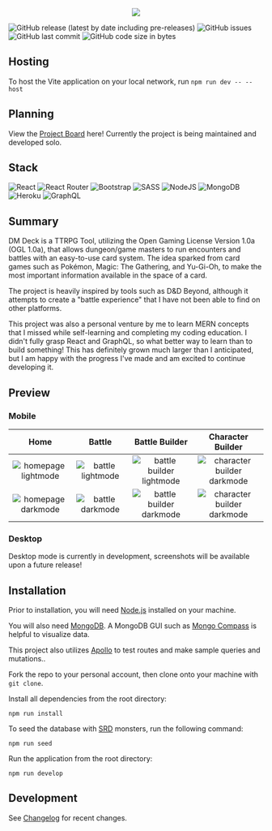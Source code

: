 <p align="center">
  <img src="https://user-images.githubusercontent.com/70721378/175779268-1660eb59-bc3c-4127-97e3-bb28673442c4.png">  
</p>

![GitHub release (latest by date including pre-releases)](https://img.shields.io/github/v/release/awidener3/dm-deck?include_prereleases)
![GitHub issues](https://img.shields.io/github/issues/awidener3/dm-deck)
![GitHub last commit](https://img.shields.io/github/last-commit/awidener3/dm-deck)
![GitHub code size in bytes](https://img.shields.io/github/languages/code-size/awidener3/dm-deck)


## Hosting
To host the Vite application on your local network, run `npm run dev -- --host`

## Planning 

View the [Project Board](https://github.com/awidener3/dm-deck/projects/2) here! Currently the project is being maintained and developed solo.

## Stack

![React](https://img.shields.io/badge/react-%2320232a.svg?style=for-the-badge&logo=react&logoColor=%2361DAFB)
![React Router](https://img.shields.io/badge/React_Router-CA4245?style=for-the-badge&logo=react-router&logoColor=white)
![Bootstrap](https://img.shields.io/badge/bootstrap-%23563D7C.svg?style=for-the-badge&logo=bootstrap&logoColor=white)
![SASS](https://img.shields.io/badge/SASS-hotpink.svg?style=for-the-badge&logo=SASS&logoColor=white)
![NodeJS](https://img.shields.io/badge/node.js-6DA55F?style=for-the-badge&logo=node.js&logoColor=white)
![MongoDB](https://img.shields.io/badge/MongoDB-%234ea94b.svg?style=for-the-badge&logo=mongodb&logoColor=white)
![Heroku](https://img.shields.io/badge/heroku-%23430098.svg?style=for-the-badge&logo=heroku&logoColor=white)
![GraphQL](https://img.shields.io/badge/-GraphQL-E10098?style=for-the-badge&logo=graphql&logoColor=white)

## Summary

DM Deck is a TTRPG Tool, utilizing the Open Gaming License Version 1.0a (OGL 1.0a), that allows dungeon/game masters to run encounters and battles with an easy-to-use card system. The idea sparked from card games such as Pokémon, Magic: The Gathering, and Yu-Gi-Oh, to make the most important information available in the space of a card.

The project is heavily inspired by tools such as D&D Beyond, although it attempts to create a "battle experience" that I have not been able to find on other platforms.

This project was also a personal venture by me to learn MERN concepts that I missed while self-learning and completing my coding education. I didn't fully grasp React and GraphQL, so what better way to learn than to build something! This has definitely grown much larger than I anticipated, but I am happy with the progress I've made and am excited to continue developing it.

## Preview

### Mobile

|                                                             Home                                                             |                                                           Battle                                                           |                                                           Battle Builder                                                           |                                                          Character Builder                                                           |
| :--------------------------------------------------------------------------------------------------------------------------: | :------------------------------------------------------------------------------------------------------------------------: | :--------------------------------------------------------------------------------------------------------------------------------: | :----------------------------------------------------------------------------------------------------------------------------------: |
| ![homepage lightmode](https://user-images.githubusercontent.com/70721378/177043301-762480ab-4d86-4222-b948-888830baff38.png) | ![battle lightmode](https://user-images.githubusercontent.com/70721378/177043386-6d4c9a89-92d9-4ea0-9922-a3621db85487.png) | ![battle builder lightmode](https://user-images.githubusercontent.com/70721378/177043401-59c2e6cf-ed4a-4503-83d6-8f980dfcac13.png) | ![character builder darkmode](https://user-images.githubusercontent.com/70721378/177043442-ddcbaee7-9f36-4a85-b0d5-6deaa1303073.png) |
| ![homepage darkmode](https://user-images.githubusercontent.com/70721378/177043333-013d6caa-8983-48d1-830a-2ace221f19c8.png)  | ![battle darkmode](https://user-images.githubusercontent.com/70721378/177043359-b0d0297d-88dd-49a1-838e-054486269ee9.png)  | ![battle builder darkmode](https://user-images.githubusercontent.com/70721378/177043415-ec82e611-8334-43ec-8ffa-1b6e2dd4c30d.png)  | ![character builder darkmode](https://user-images.githubusercontent.com/70721378/177043435-af51d3f9-a8e0-463f-b27e-4622b73ee34b.png) |

### Desktop

Desktop mode is currently in development, screenshots will be available upon a future release!

## Installation

Prior to installation, you will need [Node.js](https://nodejs.org/en/) installed on your machine. 

You will also need [MongoDB](https://www.mongodb.com/). A MongoDB GUI such as [Mongo Compass](https://www.mongodb.com/products/compass) is helpful to visualize data. 

This project also utilizes [Apollo](https://www.apollographql.com/) to test routes and make sample queries and mutations..

Fork the repo to your personal account, then clone onto your machine with `git clone`.

Install all dependencies from the root directory: 
```
npm run install
```

To seed the database with [SRD](https://dnd.wizards.com/resources/systems-reference-document) monsters, run the following command:
```
npm run seed
```

Run the application from the root directory:
```
npm run develop
```

## Development
See [Changelog](CHANGELOG.md) for recent changes.